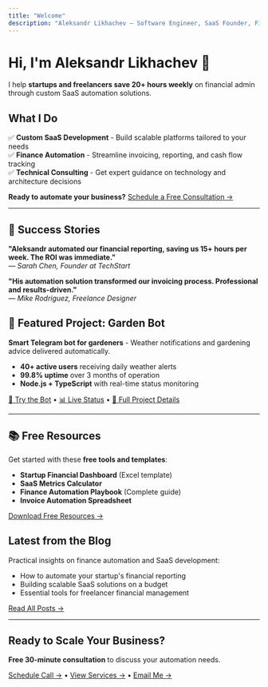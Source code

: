 ```yaml
---
title: "Welcome"
description: "Aleksandr Likhachev — Software Engineer, SaaS Founder, Finance Automation Enthusiast."
---
```


# Hi, I'm Aleksandr Likhachev 👋

I help **startups and freelancers save 20+ hours weekly** on financial admin through custom SaaS automation solutions.

## What I Do

✅ **Custom SaaS Development** - Build scalable platforms tailored to your needs  
✅ **Finance Automation** - Streamline invoicing, reporting, and cash flow tracking  
✅ **Technical Consulting** - Get expert guidance on technology and architecture decisions

**Ready to automate your business?** [Schedule a Free Consultation →](/products)

---

## 🚀 Success Stories

**"Aleksandr automated our financial reporting, saving us 15+ hours per week. The ROI was immediate."**  
_— Sarah Chen, Founder at TechStart_

**"His automation solution transformed our invoicing process. Professional and results-driven."**  
_— Mike Rodriguez, Freelance Designer_

## 🤖 Featured Project: Garden Bot

**Smart Telegram bot for gardeners** - Weather notifications and gardening advice delivered automatically.

- **40+ active users** receiving daily weather alerts
- **99.8% uptime** over 3 months of operation
- **Node.js + TypeScript** with real-time status monitoring

[🤖 Try the Bot](https://t.me/jordbrukbot) • [📊 Live Status](/projects/garden-bot/status/) • [📖 Full Project Details](/projects/garden-bot/)

---

## 📚 Free Resources

Get started with these **free tools and templates**:

- **Startup Financial Dashboard** (Excel template)
- **SaaS Metrics Calculator**
- **Finance Automation Playbook** (Complete guide)
- **Invoice Automation Spreadsheet**

[Download Free Resources →](/resources)

## Latest from the Blog

Practical insights on finance automation and SaaS development:

- How to automate your startup's financial reporting
- Building scalable SaaS solutions on a budget
- Essential tools for freelancer financial management

[Read All Posts →](/blog/)

---

## Ready to Scale Your Business?

**Free 30-minute consultation** to discuss your automation needs.

[Schedule Call →](/products) • [View Services →](/products) • [Email Me →](mailto:hello@lihachev.pro)

